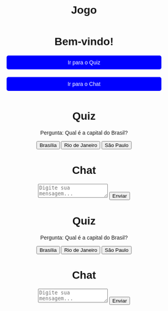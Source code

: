  # Jogo
 <!DOCTYPE html>
<html lang="pt">
<head>
    <meta charset="UTF-8">
    <meta name="viewport" content="width=device-width, initial-scale=1.0">
    <title>Quiz e Chat</title>
    <style>
        body { font-family: Arial, sans-serif; text-align: center; }
        .container { margin: 50px; }
        .button { display: block; margin: 20px auto; padding: 10px 20px; background: blue; color: white; text-decoration: none; border-radius: 5px; }
    </style>
</head>
<body>
    <div class="container">
        <h1>Bem-vindo!</h1>
        <a href="quiz.html" class="button">Ir para o Quiz</a>
        <a href="chat.html" class="button">Ir para o Chat</a>
    </div>
</body>
</html>

<!-- Página do Quiz -->
<!DOCTYPE html>
<html lang="pt">
<head>
    <meta charset="UTF-8">
    <meta name="viewport" content="width=device-width, initial-scale=1.0">
    <title>Quiz</title>
</head>
<body>
    <h1>Quiz</h1>
    <p>Pergunta: Qual é a capital do Brasil?</p>
    <button>Brasília</button>
    <button>Rio de Janeiro</button>
    <button>São Paulo</button>
</body>
</html>

<!-- Página do Chat -->
<!DOCTYPE html>
<html lang="pt">
<head>
    <meta charset="UTF-8">
    <meta name="viewport" content="width=device-width, initial-scale=1.0">
    <title>Chat</title>
</head>
<body>
    <h1>Chat</h1>
    <textarea placeholder="Digite sua mensagem..."></textarea>
    <button>Enviar</button>
</body>
</html>

<h1>Quiz</h1>
    <p>Pergunta: Qual é a capital do Brasil?</p>
    <button>Brasília</button>
    <button>Rio de Janeiro</button>
    <button>São Paulo</button>
</body>
</html>

<!-- Página do Chat -->
<!DOCTYPE html>
<html lang="pt">
<head>
    <meta charset="UTF-8">
    <meta name="viewport" content="width=device-width, initial-scale=1.0">
    <title>Chat</title>
</head>
<body>
    <h1>Chat</h1>
    <textarea placeholder="Digite sua mensagem..."></textarea>
    <button>Enviar</button>
</body>
</html>




